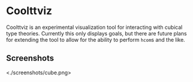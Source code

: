 # Coolttviz
Coolttviz is an experimental visualization tool for interacting with cubical type theories.
Currently this only displays goals, but there are future plans for extending the tool to
allow for the ability to perform `hcom`s and the like.

## Screenshots
<./screenshots/cube.png>
